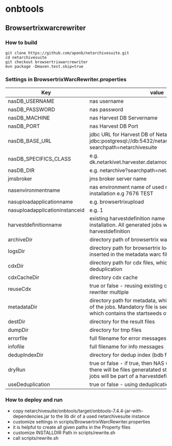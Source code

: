 # onbtools
## Browsertrixwarcrewriter
### How to build
```
git clone https://github.com/aponb/netarchivesuite.git
cd netarchivesuite
git checkout browsertrixwarcrewriter
mvn package -Dmaven.test.skip=true
```
### Settings in BrowsertrixWarcRewriter.properties
| Key                            | value
|--------------------------------|-----
| nasDB_USERNAME                 | nas username
| nasDB_PASSWORD                 | nas password
| nasDB_MACHINE                  | nas Harvest DB Servername
| nasDB_PORT                     | nas Harvest DB  Port
| nasDB_BASE_URL                 | jdbc URL for Harvest DB of Netarchivesuite e.g. jdbc:postgresql://db:5432/netarchive?searchpath=netarchivesuite
| nasDB_SPECIFICS_CLASS          | e.g. dk.netarkivet.harvester.datamodel.PostgreSQLSpecifics
| nasDB_DIR                      | e.g. netarchive?searchpath=netarchivesuite
| jmsbroker                      | jms broker server name
| nasenvironmentname             | nas environment name of used netarchivesuite installation e.g 7676 TEST
| nasuploadapplicationname       | e.g. browsertrixupload
| nasuploadapplicationinstanceid | e.g. 1
| harvestdefinitionname          | existing harvestdefinition name of used netarchivesuite installation. All generated jobs will be jobs of this harvestdefinition
| archiveDir                     | directory path of browsertrix warc files e.b. test/warcs
| logsDir                        | directory path for browsertrix logs which will be inserted in the metadata warc file
| cdxDir                         | directory path for cdx files, which will be generated for deduplication
| cdxCacheDir                   | directory cdx cache
| reuseCdx           | true or false - reusing existing cdx file when starting rewriter multiple
| metadataDir                    | directory path for metadata, which describe the scope of the jobs. Mandatory file is seeds.txt in that Directory, which contains the startseeds of the jobs
| destDir                        | directory for the result files
| dumpDir                        | directory for tmp files
| errorfile                      | full filename for error messages
| infofile                       | full filename for info messages
| dedupIndexDir                  | directory for dedup index (bdb files)
| dryRun                         | true or false - if true, then NAS will not be called and there will be files generatated starting with jobid 1 - all jobs will be part of a harvestdefinition 1
| useDeduplication               | true or false - using deduplication




### How to deploy and run
  * copy netarchivesuite/onbtools/target/onbtools-7.4.4-jar-with-dependencies.jar to the lib dir of a used netarchivesuite instance
  * customize settings in scripts/BrowsertrixWarcRewriter.properties
  * it is helpful to create all given paths in the Property files
  * customize INSTALLDIR Path in scripts/rewrite.sh
  * call scripts/rewrite.sh


